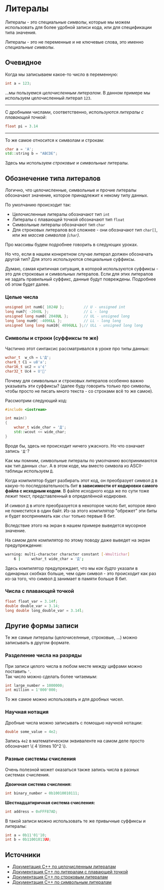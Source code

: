 # Литералы

Литералы - это специальные *символы*, которые мы можем использовать для более удобной записи кода, или для спецификации типа значения.

Литералы - это не переменные и не ключевые слова, это именно *специальные символы*.

## Очевидное
Когда мы записываем какое-то число в переменную:
```cpp
int a = 123;
```
...мы пользуемся *целочисленным литералом*. В данном примере мы используем целочисленный литерал `123`.

---

С дробными числами, соответственно, используются *литералы с плавающей точкой*:

```cpp
float pi = 3.14
```

---

То же самое относится к символам и строкам:
```cpp
char a = 'A';
std::string b = "ABCDE";
```
Здесь мы используем *строковые* и *символьные* литералы.
 
## Обознечение типа литералов

Логично, что целочисленные, символьные и прочие литералы обозначают значение, которое принадлежит к некому типу данных. 

По умолчанию происходит так:
- Целочисленные литералы обозначают тип `int`
- Литералы с плавающей точкой обозначают тип `float`
- Символьные литералы обозначают тип `char`
- Для строковых литералов всё сложнее - они обозначают тип `char[]`, или же *массив символов (`char`)*.

Про массивы будем подробнее говорить в следующих уроках.

Но что, если в нашем конкретном случае литерал должен обозначать другой тип? Для этого используются специальные суффиксы.

Думаю, самая критичная ситуация, в которой используются суффиксы - это для строковых и символьных литералов. Если для этих литералов не задать правильный суффикс, данные будут повреждены. Подробнее об этом будет далее.

### Целые числа
```cpp
unsigned int num6{ 1024U };         // U - unsigned int
long num7{ -2048L };                // L - long
unsigned long num8{ 2048UL };       // UL - unsigned long
long long num9{ -4096LL };          // LL - long long
unsigned long long num10{ 4096ULL };// ULL - unsigned long long
```
### Символы и строки (суффиксы те же)
Частично этот синтаксис рассматривался в уроке про типы данных:

```cpp
wchar_t  w_ch = L'Д';
char8_t C1 = u8'a';
char16_t uc2 = u'¢'
char32_t Uc4 = U'🍌'
```

Почему для символьных и строковых литералов особенно важно указывать эти суффиксы? (далее буду говорить только про символы, чтобы просто не писать много текста - со строками всё то же самое).

Рассмотрим следующий код:
```cpp
#include <iostream>

int main()
{
    wchar_t wide_char = 'Д';
    std::wcout << wide_char;
}
```

Вроде бы, здесь не происходит ничего ужасного. Но что означает запись `'Д'`?

Как мы помним, символьные литералы по умолчанию воспринимаются как тип данных `char`. А в этом коде, мы вместо символа из ASCII-таблицы используем `Д`. 

Когда компилятор будет разбирать этот код, он преобразует символ `Д` в какую-то последовательность бит **в зависимости от кодировки самого файла с исходным кодом**. В файле исходного кода же по сути тоже лежит текст, представленный в определённой кодировке.

И символ `Д` в итоге преобразуется в некоторое число бит, которое явно не поместится в один байт. Из-за этого компилятор "обрежет" эти биты и будет воспринимать как `char` только первые 8 бит. 

Вследствие этого на экран в нашем примере выведется мусорное значение.

На самом деле компилятор по этому поводу даже выведет на экран предупреждение:
```bash
warning: multi-character character constant [-Wmultichar]
    6 |     wchar_t wide_char = 'Д';
```
Здесь компилятор предупреждает, что мы *как будто* указали в одинарных скобках больше, чем один символ - это происходит как раз из-за того, что символ `Д` занимает в памяти больше 8 бит.


### Числа с плавающей точкой

```cpp
float float_var = 3.14f;
double double_var = 3.14;
long double long_double_var = 3.14l;
```

## Другие формы записи
Те же самые литералы (целочиселнные, строковые, ...) можно записывать в другом формате.

### Разделение числа на разряды
При записи целого числа в любом месте между цифрами можно поставить `'`.  
Так число можно сделать более читаемым:
```cpp
int large_number = 1000000;
int million = 1'000'000;
```

То же самое можно использовать и для дробных чисел.

### Научная нотация
Дробные числа можно записывать с помощью научной нотации:
```cpp
double some_value = 4e2;
```
Запись `4e2` в математическом эквиваленте на самом деле просто обозначает \\( 4 \times 10^2 \\).

### Разные системы счисления

Очень полезной может оказаться также запись числа в разных системах счисления.

**Двоичная система счисления:**
```cpp
int binary_number = 0b10010010111;
```
**Шестнадцатиричная система счисления:**
```cpp
int address = 0xFFF87AD;
```

В такой записи можно использовать те же привычные суффиксы и литералы:

```cpp
int a = 0b11'01'10;
int b = 0b11001011UU;
```

## Источники
- [Докуметация C++ по целочисленным литералам](https://ru.cppreference.com/w/cpp/language/integer_literal)
- [Документация C++ по литералам с плавающей точкой](https://ru.cppreference.com/w/cpp/language/floating_literal)
- [Документация C++ по строковым литералам](https://ru.cppreference.com/w/cpp/language/string_literal)
- [Документация C++ по символьным литералам](https://ru.cppreference.com/w/cpp/language/character_literal)